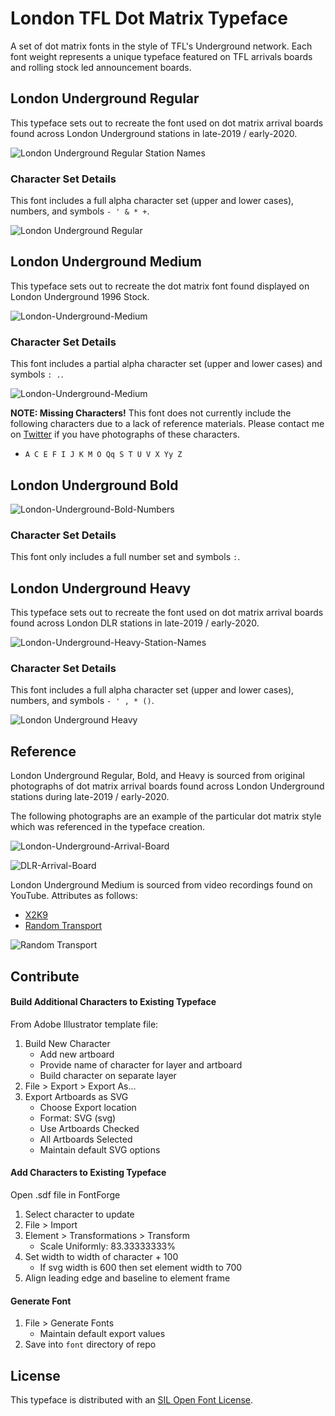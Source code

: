 # London TFL Dot Matrix Typeface

A set of dot matrix fonts in the style of TFL's Underground network. Each font weight represents a unique typeface featured on TFL arrivals boards and rolling stock led announcement boards.

## London Underground Regular

This typeface sets out to recreate the font used on dot matrix arrival boards found across London Underground stations in late-2019 / early-2020.

![London Underground Regular Station Names](resources/examples/London-Underground-Regular-Station-Names.png)

### Character Set Details
This font includes a full alpha character set (upper and lower cases), numbers, and symbols `- ' & * +`.

![London Underground Regular](resources/examples/London-Underground-Regular.png)

## London Underground Medium

This typeface sets out to recreate the dot matrix font found displayed on London Underground 1996 Stock.

![London-Underground-Medium](resources/examples/London-Underground-Medium-Next-Station.png)

### Character Set Details
This font includes a partial alpha character set (upper and lower cases) and symbols `: .`.

![London-Underground-Medium](resources/examples/London-Underground-Medium.png)

**NOTE: Missing Characters!** This font does not currently include the following characters due to a lack of reference materials. Please contact me on [Twitter](https://twitter.com/petykowski_) if you have photographs of these characters.
* `A C E F I J K M O Qq S T U V X Yy Z`

## London Underground Bold

![London-Underground-Bold-Numbers](resources/examples/London-Underground-Bold-Numbers.png)

### Character Set Details
This font only includes a full number set and symbols `:`.

## London Underground Heavy

This typeface sets out to recreate the font used on dot matrix arrival boards found across London DLR stations in late-2019 / early-2020.

![London-Underground-Heavy-Station-Names](resources/examples/London-Underground-Heavy-Station-Names.png)

### Character Set Details
This font includes a full alpha character set (upper and lower cases), numbers, and symbols `- ' , * ()`.

![London Underground Heavy](resources/examples/London-Underground-Heavy.png)

## Reference

London Underground Regular, Bold, and Heavy is sourced from original photographs of dot matrix arrival boards found across London Underground stations during late-2019 / early-2020.

The following photographs are an example of the particular dot matrix style which was referenced in the typeface creation.

![London-Underground-Arrival-Board](resources/examples/London-Underground-Arrival-Board.jpeg)

![DLR-Arrival-Board](resources/examples/DLR-Arrival-Board.jpeg)

London Underground Medium is sourced from video recordings found on YouTube. Attributes as follows:
* [X2K9](https://www.youtube.com/watch?v=MpcsaVmps-Q)
* [Random Transport](https://www.youtube.com/watch?v=1G5eaNuZYDc)

![Random Transport](resources/examples/London-Underground-Jubilee-Line.png)

## Contribute

#### Build Additional Characters to Existing Typeface
From Adobe Illustrator template file:
1. Build New Character
   - Add new artboard
   - Provide name of character for layer and artboard
   - Build character on separate layer
2. File > Export > Export As...
2. Export Artboards as SVG
   - Choose Export location
   - Format: SVG (svg)
   - Use Artboards Checked
   - All Artboards Selected
   - Maintain default SVG options

#### Add Characters to Existing Typeface
Open .sdf file in FontForge
1. Select character to update
2. File > Import
3. Element > Transformations > Transform
   - Scale Uniformly: 83.33333333%
4. Set width to width of character + 100
   - If svg width is 600 then set element width to 700
5. Align leading edge and baseline to element frame

#### Generate Font
1. File > Generate Fonts
   - Maintain default export values
2. Save into `font` directory of repo 

## License

This typeface is distributed with an [SIL Open Font License](http://scripts.sil.org/OFL).